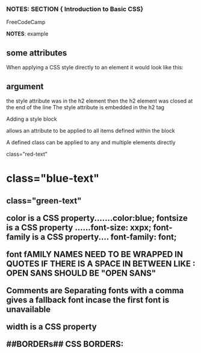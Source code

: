 ### NOTES: SECTION { Introduction to Basic CSS} ###
FreeCodeCamp

**NOTES**:
example
<h2>
some attributes
</h2>

When applying a CSS style directly to an element it would look like this:
<h2 style= " style argument">argument </h2>
the style attribute was in the h2 element then the h2 element was closed at the end of the line
The style attribute is embedded in the h2 tag


Adding a style block
<style> some attribute </style>
allows an attribute to be applied to all items defined within the block

A defined class can be applied to any and multiple elements directly

<p> class="red-text"
<h1> class="blue-text"
<h2> class="green-text"

color is a CSS property.......color:blue;
fontsize is a CSS property ......font-size: xxpx;
font-family is a CSS property.... font-family:  font;

font fAMILY NAMES NEED TO BE WRAPPED IN QUOTES IF THERE IS A SPACE IN BETWEEN LIKE : OPEN SANS  SHOULD BE "OPEN SANS"

Comments are <!--  -->
Separating fonts with a comma gives a fallback font incase the first font is unavailable

width is a CSS property

##BORDERs##
CSS BORDERS:
